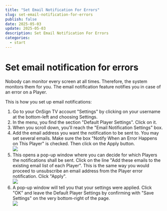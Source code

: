 ```yaml
---
title: "Set Email Notification For Errors"
slug: set-email-notification-for-errors
publish: false
date: 2025-05-03
update: 2025-05-03
description: Set Email Notification For Errors
categories:
  - start
---
```


Set email notification for errors
=================================

Nobody can monitor every screen at all times. Therefore, the system monitors them for you. The email notification feature notifies you in case of an error on a Player.

This is how you set up email notifications:

1. Go to your OnSign TV account "Settings" by clicking on your username at the bottom-left and choosing Settings.
2. In the menu, you find the section "Default Player Settings". Click on it.
3. When you scroll down, you'll reach the "Email Notification Settings" box.
4. Add the email address you want the notification to be sent to. You may set several emails. Make sure the box "Notify When an Error Happens on This Player" is checked. Then click on the Apply button.  
   ![](https://static.helpjuice.com/helpjuice_production/uploads/upload/image/23821/direct/1731688056206/set-email-notification-for-player-errors_1.png)
5. This opens a pop-up window where you can decide for which Players the notifications shall be sent. Click on the line "Add these emails to the existing email list of each Player". This is the same way you would proceed to unsubscribe an email address from the Player error notification. Click "Apply".  
   ![](https://static.helpjuice.com/helpjuice_production/uploads/upload/image/23821/direct/1731688082857/set-email-notification-1.jpg)
6. A pop-up window will tell you that your settings were applied. Click "OK" and leave the Default Player Settings by confirming with "Save Settings" on the very bottom-right of the page.  
   ![](https://static.helpjuice.com/helpjuice_production/uploads/upload/image/23821/direct/1731688096420/set-email-notification-for-player-errors_3.png)
